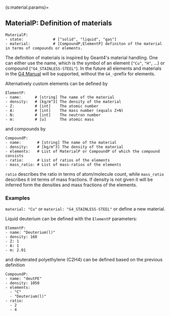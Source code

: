 (s:material.params)=
## MaterialP:  Definition of materials

```{code} yaml
MaterialP:
- state:             # ["solid", "liquid", "gas"]
- material:          # [CompoundP,ElementP] definiton of the material in terms of compounds or elements.
```

The definition of materials is inspired by Geant4's material handling. One can either use the name, which is the symbol of an element (`"Cu"`, `"H"`, ...) or compound (`"G4_STAINLESS-STEEL"`).
In the future all elements and materials in the [G4 Manual](https://geant4-userdoc.web.cern.ch/UsersGuides/ForApplicationDeveloper/html/Appendix/materialNames.html) will be supported, without the `G4_`-prefix for elements.

Alternatively custom elements can be defined by

```{code} yaml
ElementP:
- name:      # [string] The name of the material
- density:   # [kg/m^3] The density of the material
- Z:         # [int]    The atomic number
- A:         # [int]    The mass number (equals Z+N)
- N:         # [int]    The neutron number
- m:         # [u]      The atomic mass
```

and compounds by

```{code} yaml
CompoundP:
- name:       # [string] The name of the material
- density:    # [kg/m^3] The density of the material
- elements:   # List of MaterialP or CompoundP of which the compound consists
- ratio:      # List of ratios of the elements
- mass_ratio: # List of mass-ratios of the elements
```

`ratio` describes the ratio in terms of atom/molecule count, while `mass_ratio` describes it int terms of mass fractions.
If density is not given it will be inferred form the densities and mass fractions of the elements.


### Examples
`material: "Cu"` or `material: "G4_STAINLESS-STEEL"` or define a new material.

Liquid deuterium can be defined with the `ElementP` parameters:
```{code} yaml
ElementP:
- name: "Deuterium(l)"
- density: 160
- Z: 1
- A: 1
- m: 2.01
```
and deuterated polyethylene (C2H4) can be defined based on the previous definition
```{code} yaml
CompoundP:
- name: "deutPE"
- density: 1050
- elements:
  - "C"
  - "Deuterium(l)"
- ratio:
  - 2
  - 4
```


